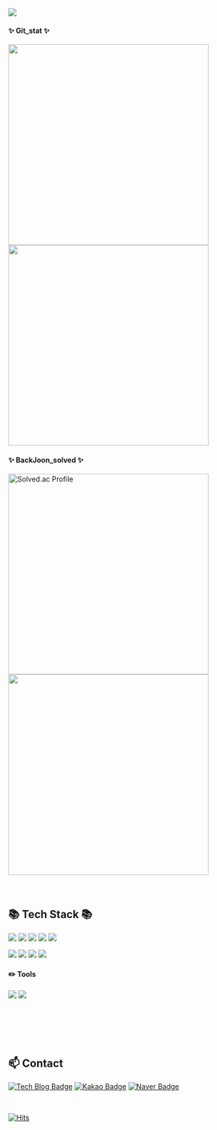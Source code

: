 <img src="https://capsule-render.vercel.app/api?type=waving&color=timeAuto&height=200&section=header&text=YuJeong's-Github&fontSize=35" />

<!--
🌱 YuJeong-Yun 🌱
===============

<div align="center">
-->  



#### ✨ Git_stat ✨
  
  <a href="https://github.com/YuJeong-Yun"><img align="center" style="width:400px;" src="https://github-readme-stats.vercel.app/api?username=YuJeong-Yun&&theme=nord&show_icons=true&hide=contribs&border_radius=10" /></a>
  <a href="https://github.com/YuJeong-Yun"><img align="center" style="width :400px" src="https://github-readme-stats.vercel.app/api/top-langs/?username=YuJeong-Yun&layout=compact&theme=nord&card_width=400px&border_radius=10" /></a>

#### ✨ BackJoon_solved ✨
  
<a href="https://solved.ac/yyj1999" rel="nofollow"><img src="https://camo.githubusercontent.com/b174e5b2a06f8c5806b51102943c94fc965aa6252a3dd45bd358383243e315ff/687474703a2f2f6d617a617373756d6e6964612e7774662f6170692f76322f67656e65726174655f62616467653f626f6a3d79796a31393939" alt="Solved.ac Profile" data-canonical-src="http://mazassumnida.wtf/api/v2/generate_badge?boj=yyj1999" style="width:400px;"></a>
<img src="http://mazandi.herokuapp.com/api?handle=yyj1999&theme=dark" style="width:400px" />
<br><br><br>


:books: Tech Stack :books:
-------------------------------
<img src="https://img.shields.io/badge/Java-1E8CBE?style=for-the-badge&logo=Java&logoColor=white" /> <img src="https://img.shields.io/badge/Spring-6DB33F?style=for-the-badge&logo=Spring&logoColor=white" /> <img src="https://img.shields.io/badge/MySQL-4479A1?style=for-the-badge&logo=MySQL&logoColor=white" />  <img src="https://img.shields.io/badge/oracle-F80000?style=for-the-badge&logo=oracle&logoColor=white"> <img src="https://img.shields.io/badge/apache tomcat-F8DC75?style=for-the-badge&logo=apachetomcat&logoColor=white">

<img src="https://img.shields.io/badge/HTML5-E34F26?style=for-the-badge&logo=HTML5&logoColor=white" /> <img src="https://img.shields.io/badge/CSS3-1572B6?style=for-the-badge&logo=CSS3&logoColor=white" /> <img src="https://img.shields.io/badge/JavaScript-F7DF1E?style=for-the-badge&logo=JavaScript&logoColor=white" />
 <img src="https://img.shields.io/badge/Jquery-0769AD?style=for-the-badge&logo=Jquery&logoColor=white">

#### ✏️ Tools
<img src="https://img.shields.io/badge/Eclipse-IDE-2C2255?style=for-the-badge&logo=Eclipse-IDE&logoColor=white" /> <img src="https://img.shields.io/badge/Visual Studio Code-007ACC?style=for-the-badge&logo=VisualStudioCode&logoColor=white" /> 

<br><br><br><br>


📫 Contact
------------
[![Tech Blog Badge](http://img.shields.io/badge/Dev%20Blog-09B3AF?style=flat-square&logo=storyblok&logoColor=white&link=https://yunyj99.tistory.com/)](https://yunyj99.tistory.com/)
[![Kakao Badge](https://img.shields.io/badge/Kakao%20Mail-FFCD00?style=flat-square&logo=Kakao&logoColor=white&link=mailto:yunyj99@kakao.com)](mailto:yunyj99@kakao.com)
[![Naver Badge](https://img.shields.io/badge/Naver%20Mail-03C75A?style=flat-square&logo=Naver&logoColor=white&link=mailto:yunyj99@naver.com)](mailto:yunyj99@naver.com)

<br>

[![Hits](https://hits.seeyoufarm.com/api/count/incr/badge.svg?url=https%3A%2F%2Fgithub.com%2FYuJeong-Yun&count_bg=%23C7D0DF&title_bg=%23497798&icon=&icon_color=%23E7E7E7&title=hits&edge_flat=false)](https://hits.seeyoufarm.com)

<br>

<!--
**YuJeong-Yun/YuJeong-Yun** is a ✨ _special_ ✨ repository because its `README.md` (this file) appears on your GitHub profile.

### Hi there 👋

Here are some ideas to get you started:

- 🔭 I’m currently working on ...
- 🌱 I’m currently learning ...
- 👯 I’m looking to collaborate on ...
- 🤔 I’m looking for help with ...
- 💬 Ask me about ...
- 📫 How to reach me: ...
- 😄 Pronouns: ...
- ⚡ Fun fact: ...
-->
